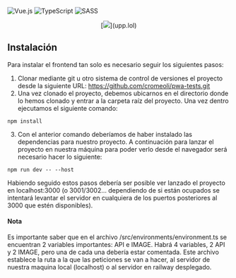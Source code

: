 ![Vue.js](https://img.shields.io/badge/vuejs-%2335495e.svg?style=for-the-badge&logo=vuedotjs&logoColor=%234FC08D)
![TypeScript](https://img.shields.io/badge/typescript-%23007ACC.svg?style=for-the-badge&logo=typescript&logoColor=white)
![SASS](https://img.shields.io/badge/SASS-hotpink.svg?style=for-the-badge&logo=SASS&logoColor=white)


<div align="center">[<img src="https://github.com/cromeoli/upp-backend-laravel/assets/92324278/fa030cf2-b533-41af-8162-063937f98c94">](upp.lol)</div>

## Instalación

Para instalar el frontend tan solo es necesario seguir los siguientes pasos:
1. Clonar mediante git u otro sistema de control de versiones el proyecto desde la siguiente URL: https://github.com/cromeoli/pwa-tests.git
2. Una vez clonado el proyecto, debemos ubicarnos en el directorio donde lo hemos clonado y entrar a la carpeta raíz del proyecto. Una vez dentro ejecutamos el siguiente comando:  

```
npm install
```

3. Con el anterior comando deberíamos de haber instalado las dependencias para nuestro proyecto. A continuación para lanzar el proyecto en nuestra máquina para poder verlo desde el navegador será necesario hacer lo siguiente:

```
npm run dev -- --host
```

Habiendo seguido estos pasos debería ser posible ver lanzado el proyecto en localhost:3000 (o 3001/3002… dependiendo de si están ocupados se intentará levantar el servidor en cualquiera de los puertos posteriores al 3000 que estén disponibles).

#### Nota
Es importante saber que en el archivo /src/environments/environment.ts se encuentran 2 variables importantes: API e IMAGE. Habrá 4 variables, 2 API y 2 IMAGE, pero una de cada una debería estar comentada. Este archivo establece la ruta a la que las peticiones se van a hacer, al servidor de nuestra maquina local (localhost) o al servidor en railway desplegado.

